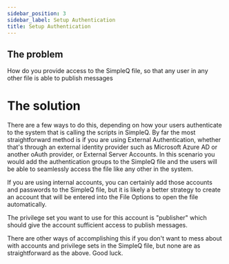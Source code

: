 ```yaml
---
sidebar_position: 3
sidebar_label: Setup Authentication
title: Setup Authentication
---
```


## The problem

How do you provide access to the SimpleQ file, so that any user in any other file is able to publish messages

# The solution

There are a few ways to do this, depending on how your users authenticate to the system that is calling the scripts in SimpleQ. By far the most straightforward method is if you are using External Authentication, whether that's through an external identity provider such as Microsoft Azure AD or another oAuth provider, or External Server Accounts. In this scenario you would add the authentication groups to the SimpleQ file and the users will be able to seamlessly access the file like any other in the system.

If you are using internal accounts, you can certainly add those accounts and passwords to the SimpleQ file, but it is likely a better strategy to create an account that will be entered into the File Options to open the file automatically.

The privilege set you want to use for this account is "publisher" which should give the account sufficient access to publish messages.

There are other ways of accomplishing this if you don't want to mess about with accounts and privilege sets in the SimpleQ file, but none are as straightforward as the above. Good luck.

